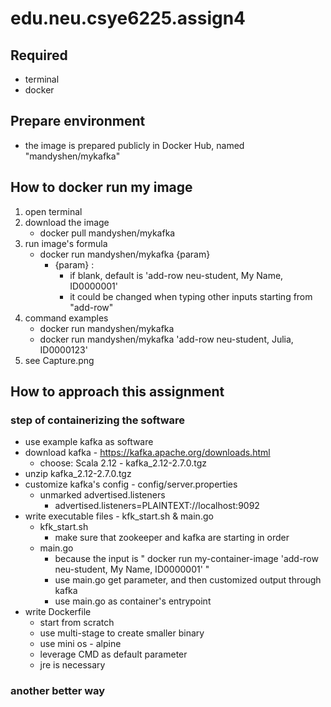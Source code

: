# edu.neu.csye6225.assign4

## Required
* terminal
* docker

## Prepare environment
* the image is prepared publicly in Docker Hub, named "mandyshen/mykafka"

## How to docker run my image
1. open terminal
2. download the image
   * docker pull mandyshen/mykafka
3. run image's formula
   * docker run mandyshen/mykafka {param}
      * {param} :
         * if blank, default is 'add-row neu-student, My Name, ID0000001'
         * it could be changed when typing other inputs starting from "add-row"
4. command examples
   * docker run mandyshen/mykafka
   * docker run mandyshen/mykafka 'add-row neu-student, Julia, ID0000123'
5. see Capture.png

## How to approach this assignment
### step of containerizing the software
   * use example kafka as software
   * download kafka - https://kafka.apache.org/downloads.html
      * choose: Scala 2.12  - kafka_2.12-2.7.0.tgz
   * unzip kafka_2.12-2.7.0.tgz
   * customize kafka's config - config/server.properties
      * unmarked advertised.listeners
         * advertised.listeners=PLAINTEXT://localhost:9092
   * write executable files - kfk_start.sh & main.go
      * kfk_start.sh
         * make sure that zookeeper and kafka are starting in order 
      * main.go
         * because the input is " docker run my-container-image 'add-row neu-student, My Name, ID0000001' "
         * use main.go get parameter, and then customized output through kafka
         * use main.go as container's entrypoint 
   * write Dockerfile
      * start from scratch
      * use multi-stage to create smaller binary
      * use mini os - alpine
      * leverage CMD as default parameter
      * jre is necessary 
      
### another better way 